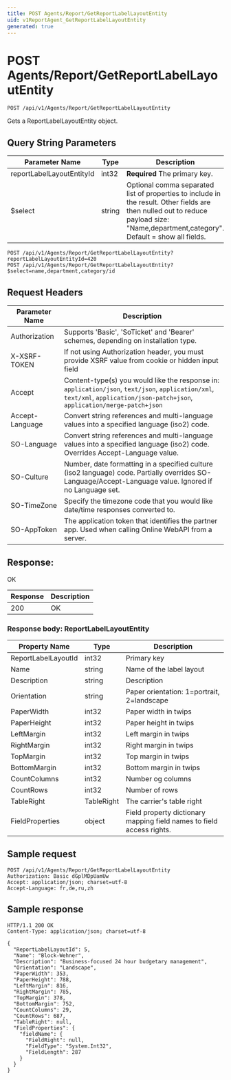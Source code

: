 ```yaml
---
title: POST Agents/Report/GetReportLabelLayoutEntity
uid: v1ReportAgent_GetReportLabelLayoutEntity
generated: true
---
```


# POST Agents/Report/GetReportLabelLayoutEntity

```http
POST /api/v1/Agents/Report/GetReportLabelLayoutEntity
```

Gets a ReportLabelLayoutEntity object.







## Query String Parameters

| Parameter Name | Type |  Description |
|----------------|------|--------------|
| reportLabelLayoutEntityId | int32 | **Required** The primary key. |
| $select | string |  Optional comma separated list of properties to include in the result. Other fields are then nulled out to reduce payload size: "Name,department,category". Default = show all fields. |

```http
POST /api/v1/Agents/Report/GetReportLabelLayoutEntity?reportLabelLayoutEntityId=420
POST /api/v1/Agents/Report/GetReportLabelLayoutEntity?$select=name,department,category/id
```


## Request Headers

| Parameter Name | Description |
|----------------|-------------|
| Authorization  | Supports 'Basic', 'SoTicket' and 'Bearer' schemes, depending on installation type. |
| X-XSRF-TOKEN   | If not using Authorization header, you must provide XSRF value from cookie or hidden input field |
| Accept         | Content-type(s) you would like the response in: `application/json`, `text/json`, `application/xml`, `text/xml`, `application/json-patch+json`, `application/merge-patch+json` |
| Accept-Language | Convert string references and multi-language values into a specified language (iso2) code. |
| SO-Language | Convert string references and multi-language values into a specified language (iso2) code. Overrides Accept-Language value. |
| SO-Culture | Number, date formatting in a specified culture (iso2 language) code. Partially overrides SO-Language/Accept-Language value. Ignored if no Language set. |
| SO-TimeZone | Specify the timezone code that you would like date/time responses converted to. |
| SO-AppToken | The application token that identifies the partner app. Used when calling Online WebAPI from a server. |


## Response:

OK

| Response | Description |
|----------------|-------------|
| 200 | OK |

### Response body: ReportLabelLayoutEntity

| Property Name | Type |  Description |
|----------------|------|--------------|
| ReportLabelLayoutId | int32 | Primary key |
| Name | string | Name of the label layout |
| Description | string | Description |
| Orientation | string | Paper orientation: 1=portrait, 2=landscape |
| PaperWidth | int32 | Paper width in twips |
| PaperHeight | int32 | Paper height in twips |
| LeftMargin | int32 | Left margin in twips |
| RightMargin | int32 | Right margin in twips |
| TopMargin | int32 | Top margin in twips |
| BottomMargin | int32 | Bottom margin in twips |
| CountColumns | int32 | Number og columns |
| CountRows | int32 | Number of rows |
| TableRight | TableRight | The carrier's table right |
| FieldProperties | object | Field property dictionary mapping field names to field access rights. |

## Sample request

```http!
POST /api/v1/Agents/Report/GetReportLabelLayoutEntity
Authorization: Basic dGplMDpUamUw
Accept: application/json; charset=utf-8
Accept-Language: fr,de,ru,zh
```

## Sample response

```http_
HTTP/1.1 200 OK
Content-Type: application/json; charset=utf-8

{
  "ReportLabelLayoutId": 5,
  "Name": "Block-Wehner",
  "Description": "Business-focused 24 hour budgetary management",
  "Orientation": "Landscape",
  "PaperWidth": 353,
  "PaperHeight": 788,
  "LeftMargin": 816,
  "RightMargin": 785,
  "TopMargin": 378,
  "BottomMargin": 752,
  "CountColumns": 29,
  "CountRows": 687,
  "TableRight": null,
  "FieldProperties": {
    "fieldName": {
      "FieldRight": null,
      "FieldType": "System.Int32",
      "FieldLength": 287
    }
  }
}
```